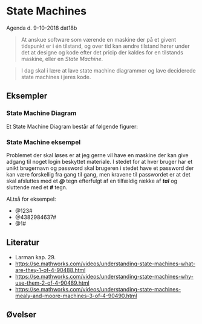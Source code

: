 # State Machines
Agenda d. 9-10-2018 dat18b

> At anskue software som værende en maskine der på et givent tidspunkt er i én tilstand, og over tid kan ændre tilstand hører under det at designe og kode efter det pricip der kaldes for en tilstands maskine, eller en _State Machine_.

> I dag skal i lære at lave state machine diagrammer og lave deciderede state machines i jeres kode.

## Eksempler
### State Machine Diagram
Et State Machine Diagram består af følgende figurer:

### State Machine eksempel
Problemet der skal løses er at jeg gerne vil have en maskine der kan give adgang til noget login beskyttet materiale. I stedet for at hver bruger har et unikt brugernavn og password skal brugeren i stedet have et password der kan være forskellig fra gang til gang, men kravene til passwordet er at det skal afsluttes med et **_@_** tegn efterfulgt af en tilfældig række af **_tal_** og sluttende med et **_#_** tegn. 

ALtså for eksempel: 

* @123#
* @4382984637#
* @1#





## Literatur
* Larman kap. 29.
* https://se.mathworks.com/videos/understanding-state-machines-what-are-they-1-of-4-90488.html
* https://se.mathworks.com/videos/understanding-state-machines-why-use-them-2-of-4-90489.html
* https://se.mathworks.com/videos/understanding-state-machines-mealy-and-moore-machines-3-of-4-90490.html


## Øvelser

<!-- Kom på et ikke alt for kompliceret eksempel, lave et stae machine diagram og omsæt det til kode og vis det for os andre sidst på dagen. -->

